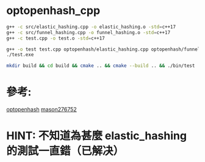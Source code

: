 # optopenhash_cpp

```bash
g++ -c src/elastic_hashing.cpp -o elastic_hashing.o -std=c++17
g++ -c src/funnel_hashing.cpp -o funnel_hashing.o -std=c++17
g++ -c test.cpp -o test.o -std=c++17

g++ -o test test.cpp optopenhash/elastic_hashing.cpp optopenhash/funnel_hashing.cpp -std=c++17
./test.exe
```

```bash
mkdir build && cd build && cmake .. && cmake --build .. && ./bin/test
```

# 參考: 
[optopenhash](https://github.com/sternma/optopenhash)
[mason276752](https://gist.github.com/mason276752/001b5c5eab686ef85b61ef04bcc46551)


# HINT: 不知道為甚麼 elastic_hashing 的測試一直錯（已解决）

